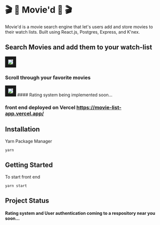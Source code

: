 # 🎬 🎥 Movie'd 🎥 🎬 

Movie'd is a movie search engine that let's users add and store movies to their watch lists. Built using React.js, Postgres, Express, and K'nex.

## Search Movies and add them to your watch-list
<img src="https://i.ibb.co/Prrm8yK/Screen-Shot-2020-10-26-at-5-12-59-PM.png" border="10">

### Scroll through your favorite movies
<img src="https://i.ibb.co/J7ts3Qp/Screen-Shot-2020-10-26-at-5-13-42-PM.png" border="10">
#### Rating system being implemented soon...


### front end deployed on Vercel https://movie-list-app.vercel.app/

## Installation

Yarn Package Manager

```
yarn
```

##  Getting Started

To start front end 

```
yarn start
```

## Project Status
#### Rating system and User authentication coming to a respository near you soon...






